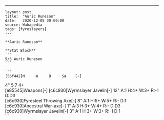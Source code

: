 ---
    layout: post
    title:  "Auric Runeson"
    date:   2020-12-05 00:00:00
    source: Wahapedia
    tags: [fyreslayers]
    ---
    
    **Auric Runeson**
    
    **Stat Block**
    ```
    5/5 Auric Runeson
    ```
    
    ```
    [56f442]M     W     B     Sa    [-]
4"    5     7     4+    
[e85545]Weapons[-]
[c6c930]Wyrmslayer Javelin[-]
12"    A:1    H:4+   W:3+   R:-1   D:D3  
[c6c930]Fyresteel Throwing Axe[-]
8"     A:1    H:5+   W:5+   R:-    D:1   
[c6c930]Ancestral War-axe[-]
1"     A:3    H:3+   W:4+   R:-    D:D3  
[c6c930]Wyrmslayer Javelin[-]
3"     A:1    H:3+   W:3+   R:-1   D:1   
    ```
    
    
    